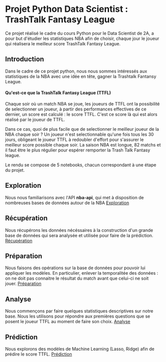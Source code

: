 # Projet Python Data Scientist : TrashTalk Fantasy League

Ce projet réalisé le cadre du cours Python pour le Data Scientist de 2A, a pour but d'étudier les statistiques NBA afin de choisir, chaque jour le joueur qui réalisera le meilleur score TrashTalk Fantasy League.

## Introduction

Dans le cadre de ce projet python, nous nous sommes intéressés aux statistiques de la NBA avec une idée en tête, gagner la 
Trashtalk Fantansy League. 
#### Qu'est-ce que la TrashTalk Fantasy League (TTFL)
Chaque soir où un match NBA se joue, les joueurs de TTFL ont la possibilité de selectionner un joueur, à partir des performances effectives
de ce dernier, un score est calculé : le score TTFL. C'est ce score là qui est alors réalisé par le joueur de TTFL.

Dans ce cas, quoi de plus facile que de selectionner le meilleur joueur de la NBA chaque soir ?
Un joueur n'est selectionnable qu'une fois tous les 30 jours, obligeant le joueur TTFL à redoubler d'effort pour s'assurer le meilleur score possible chaque soir. La saison NBA est longue, 82 matchs et il faut être le plus régulier pour espérer remporter la Trash Talk Fantasy league.

Le rendu se compose de 5 notebooks, chacun correspondant à une étape du projet.

## Exploration
Nous nous familiarisons avec l'API **nba-api**, qui met à disposition de nombreuses bases de données autour de la NBA
[Exploration](<../master/rendu/1 - Exploration.ipynb>)

## Récupération
Nous récupérons les données nécéssaires à la construction d'un grande base de données qui sera analysée et utilisée pour faire de la prédiction.
[Récupération](<../master/rendu/2 - Récupération.ipynb>)

## Préparation
Nous faisons des opérations sur la base de données pour pouvoir lui appliquer les modèles. En particulier, enlever la temporalitée des données : on ne doit pas connaitre le résultat du match avant que celui-ci ne soit jouer. 
[Préparation](<../master/rendu/3 - Préparation.ipynb>)

## Analyse 
Nous commençons par faire quelques statistiques descriptives sur notre base. Nous les utilisons pour répondre aux premières questions que se posent le joueur TTFL au moment de faire son choix.
[Analyse](<../master/rendu/4 - Analyse.ipynb>)

## Prédiction
Nous explorons des modèles de Machine Learning (Lasso, Ridge) afin de prédire le score TTFL.
[Prédiction](<../master/rendu/5 - Modèles.ipynb>)
